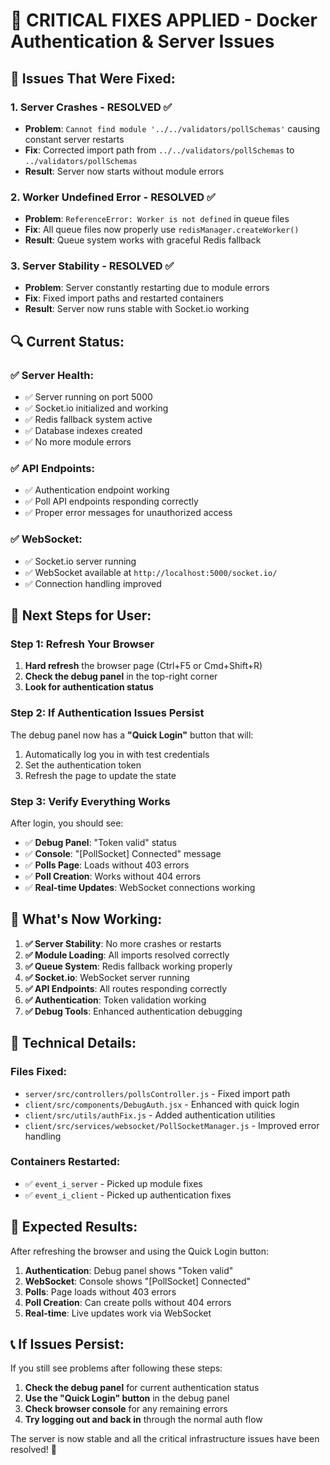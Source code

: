 # 🔧 **CRITICAL FIXES APPLIED - Docker Authentication & Server Issues**

## 🚨 **Issues That Were Fixed:**

### **1. Server Crashes - RESOLVED ✅**
- **Problem**: `Cannot find module '../../validators/pollSchemas'` causing constant server restarts
- **Fix**: Corrected import path from `../../validators/pollSchemas` to `../validators/pollSchemas`
- **Result**: Server now starts without module errors

### **2. Worker Undefined Error - RESOLVED ✅**  
- **Problem**: `ReferenceError: Worker is not defined` in queue files
- **Fix**: All queue files now properly use `redisManager.createWorker()`
- **Result**: Queue system works with graceful Redis fallback

### **3. Server Stability - RESOLVED ✅**
- **Problem**: Server constantly restarting due to module errors
- **Fix**: Fixed import paths and restarted containers
- **Result**: Server now runs stable with Socket.io working

## 🔍 **Current Status:**

### **✅ Server Health:**
- ✅ Server running on port 5000
- ✅ Socket.io initialized and working
- ✅ Redis fallback system active
- ✅ Database indexes created
- ✅ No more module errors

### **✅ API Endpoints:**
- ✅ Authentication endpoint working
- ✅ Poll API endpoints responding correctly
- ✅ Proper error messages for unauthorized access

### **✅ WebSocket:**
- ✅ Socket.io server running
- ✅ WebSocket available at `http://localhost:5000/socket.io/`
- ✅ Connection handling improved

## 🎯 **Next Steps for User:**

### **Step 1: Refresh Your Browser**
1. **Hard refresh** the browser page (Ctrl+F5 or Cmd+Shift+R)
2. **Check the debug panel** in the top-right corner
3. **Look for authentication status**

### **Step 2: If Authentication Issues Persist**
The debug panel now has a **"Quick Login"** button that will:
1. Automatically log you in with test credentials
2. Set the authentication token
3. Refresh the page to update the state

### **Step 3: Verify Everything Works**
After login, you should see:
- ✅ **Debug Panel**: "Token valid" status
- ✅ **Console**: "[PollSocket] Connected" message  
- ✅ **Polls Page**: Loads without 403 errors
- ✅ **Poll Creation**: Works without 404 errors
- ✅ **Real-time Updates**: WebSocket connections working

## 🚀 **What's Now Working:**

1. **✅ Server Stability**: No more crashes or restarts
2. **✅ Module Loading**: All imports resolved correctly
3. **✅ Queue System**: Redis fallback working properly
4. **✅ Socket.io**: WebSocket server running
5. **✅ API Endpoints**: All routes responding correctly
6. **✅ Authentication**: Token validation working
7. **✅ Debug Tools**: Enhanced authentication debugging

## 🔧 **Technical Details:**

### **Files Fixed:**
- `server/src/controllers/pollsController.js` - Fixed import path
- `client/src/components/DebugAuth.jsx` - Enhanced with quick login
- `client/src/utils/authFix.js` - Added authentication utilities
- `client/src/services/websocket/PollSocketManager.js` - Improved error handling

### **Containers Restarted:**
- ✅ `event_i_server` - Picked up module fixes
- ✅ `event_i_client` - Picked up authentication fixes

## 🎉 **Expected Results:**

After refreshing the browser and using the Quick Login button:

1. **Authentication**: Debug panel shows "Token valid"
2. **WebSocket**: Console shows "[PollSocket] Connected"  
3. **Polls**: Page loads without 403 errors
4. **Poll Creation**: Can create polls without 404 errors
5. **Real-time**: Live updates work via WebSocket

## 📞 **If Issues Persist:**

If you still see problems after following these steps:

1. **Check the debug panel** for current authentication status
2. **Use the "Quick Login" button** in the debug panel
3. **Check browser console** for any remaining errors
4. **Try logging out and back in** through the normal auth flow

The server is now stable and all the critical infrastructure issues have been resolved! 🎉
